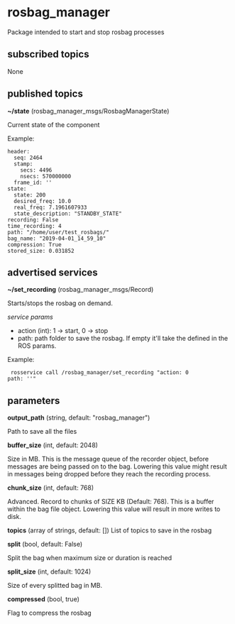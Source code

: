# rosbag_manager 
Package intended to start and stop rosbag processes

## subscribed topics

None

## published topics

**~/state** (rosbag_manager_msgs/RosbagManagerState)

Current state of the component

Example:
```
header: 
  seq: 2464
  stamp: 
    secs: 4496
    nsecs: 570000000
  frame_id: ''
state: 
  state: 200
  desired_freq: 10.0
  real_freq: 7.1961607933
  state_description: "STANDBY_STATE"
recording: False
time_recording: 4
path: "/home/user/test_rosbags/"
bag_name: "2019-04-01_14_59_10"
compression: True
stored_size: 0.031852
```

## advertised services

**~/set_recording** (rosbag_manager_msgs/Record)

Starts/stops the rosbag on demand.

*service params*

* action (int): 1 -> start, 0 -> stop
* path: path folder to save the rosbag. If empty it'll take the defined in the ROS params.

Example:
```
 rosservice call /rosbag_manager/set_recording "action: 0
path: ''"
```

## parameters

**output_path** (string, default: "rosbag_manager")

Path to save all the files

**buffer_size** (int, default: 2048)

Size in MB.
This is the message queue of the recorder object, before messages are being passed on to the bag. Lowering this value might result in messages being dropped before they reach the recording process.

**chunk_size** (int, default: 768)

Advanced. Record to chunks of SIZE KB (Default: 768). This is a buffer within the bag file object. Lowering this value will result in more writes to disk.

**topics** (array of strings, default: [])
List of topics to save in the rosbag

**split**  (bool, default: False)

Split the bag when maximum size or duration is reached

**split_size** (int, default: 1024)

Size of every splitted bag in MB.

**compressed** (bool, true)

Flag to compress the rosbag